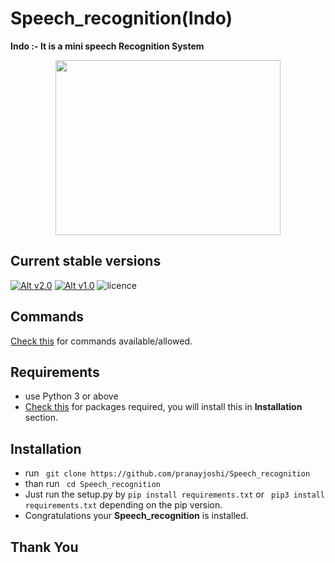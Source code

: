# Speech_recognition(Indo)
**Indo :- It is a mini speech Recognition System**
<p align="center">
  <img width="360" height="280" src="/Image/logo.JPG">
</p>

## Current stable versions
[![Alt v2.0](https://img.shields.io/badge/release--2.0-ok-green.svg)](https://github.com/pranayjoshi/Speech_recognition/releases/tag/2.0)  [![Alt v1.0](https://img.shields.io/badge/release--1.0-ok-green.svg)](https://github.com/pranayjoshi/Speech_recognition/releases/tag/1.0)  ![licence](https://img.shields.io/github/license/mashape/apistatus.svg)

## Commands
[Check this](https://github.com/pranayjoshi/Speech_recognition/blob/master/commands.md) for commands available/allowed.

## Requirements
* use Python 3 or above
* [Check this](https://github.com/pranayjoshi/Speech_recognition/blob/master/requirements.txt) for packages required, you will install this in **Installation** section.

## Installation
* run ``` git clone https://github.com/pranayjoshi/Speech_recognition```
* than run ``` cd Speech_recognition```
* Just run the setup.py by ``` pip install requirements.txt ``` or ``` pip3 install requirements.txt``` depending on the pip version.
* Congratulations your **Speech_recognition** is installed.
## Thank You



